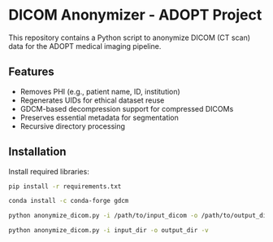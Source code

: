 

# DICOM Anonymizer - ADOPT Project

This repository contains a Python script to anonymize DICOM (CT scan) data for the ADOPT medical imaging pipeline.

## Features

- Removes PHI (e.g., patient name, ID, institution)
- Regenerates UIDs for ethical dataset reuse
- GDCM-based decompression support for compressed DICOMs
- Preserves essential metadata for segmentation
- Recursive directory processing

## Installation

Install required libraries:

```bash
pip install -r requirements.txt

conda install -c conda-forge gdcm

python anonymize_dicom.py -i /path/to/input_dicom -o /path/to/output_dicom

python anonymize_dicom.py -i input_dir -o output_dir -v

